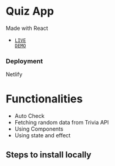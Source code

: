 # Quiz App
Made with React
 - <code style="color : #0969DA"  style="color : #0969DA"><a href = "https://quizzical101.netlify.app/">LIVE DEMO</a></code>
### Deployment
 Netlify
# Functionalities
- Auto Check
- Fetching random data from Trivia API
- Using Components
- Using state and effect

## Steps to install locally
